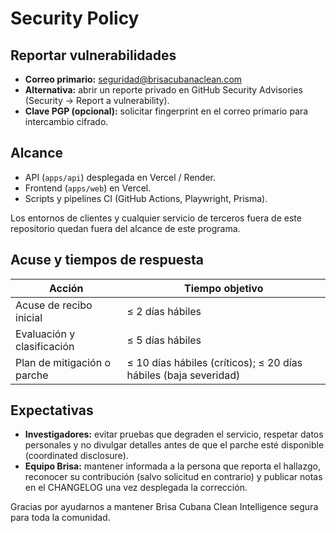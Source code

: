# Security Policy

## Reportar vulnerabilidades

- **Correo primario:** seguridad@brisacubanaclean.com
- **Alternativa:** abrir un reporte privado en GitHub Security Advisories (Security → Report a vulnerability).
- **Clave PGP (opcional):** solicitar fingerprint en el correo primario para intercambio cifrado.

## Alcance

- API (`apps/api`) desplegada en Vercel / Render.
- Frontend (`apps/web`) en Vercel.
- Scripts y pipelines CI (GitHub Actions, Playwright, Prisma).

Los entornos de clientes y cualquier servicio de terceros fuera de este repositorio quedan fuera del alcance de este programa.

## Acuse y tiempos de respuesta

| Acción                      | Tiempo objetivo                                                  |
| --------------------------- | ---------------------------------------------------------------- |
| Acuse de recibo inicial     | ≤ 2 días hábiles                                                 |
| Evaluación y clasificación  | ≤ 5 días hábiles                                                 |
| Plan de mitigación o parche | ≤ 10 días hábiles (críticos); ≤ 20 días hábiles (baja severidad) |

## Expectativas

- **Investigadores:** evitar pruebas que degraden el servicio, respetar datos personales y no divulgar detalles antes de que el parche esté disponible (coordinated disclosure).
- **Equipo Brisa:** mantener informada a la persona que reporta el hallazgo, reconocer su contribución (salvo solicitud en contrario) y publicar notas en el CHANGELOG una vez desplegada la corrección.

Gracias por ayudarnos a mantener Brisa Cubana Clean Intelligence segura para toda la comunidad.
